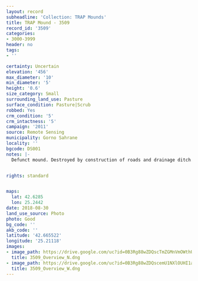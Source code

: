 ```yaml
---
layout: record
subheadline: 'Collection: TRAP Mounds'
title: TRAP Mound - 3509
record_id: '3509'
categories:
- 3000-3999
header: no
tags:
- ''

certainty: Uncertain
elevation: '456'
max_diameter: '10'
min_diameter: '5'
height: '0.6'
size_category: Small
surrounding_land_use: Pasture
surface_condition: Pasture|Scrub
robbed: Yes
crm_condition: '5'
crm_intactness: '5'
campaign: '2011'
source: Remote Sensing
municipality: Gorno Sahrane
locality: ''
bgcode: DS001
notes: |-
  Defunct mound. Destroyed by construction of roads and drainage ditch. Pile of rocks on top. No robbers' trench's.


rights: standard


maps:
  lat: 42.6285
  lon: 25.2442
date: 2018-08-30
land_use_source: Photo
photo: Good
bg_code: ''
akb_code: ''
latitude: '42.665522'
longitude: '25.21118'
images:
- image_path: https://drive.google.com/uc?id=0B3Rg88wZDQscTmZGMnVmOWthUDA
  title: 3509_Overview_N.dng
- image_path: https://drive.google.com/uc?id=0B3Rg88wZDQscemU1NXlOUHI1aW8
  title: 3509_Overview_W.dng
---
```

